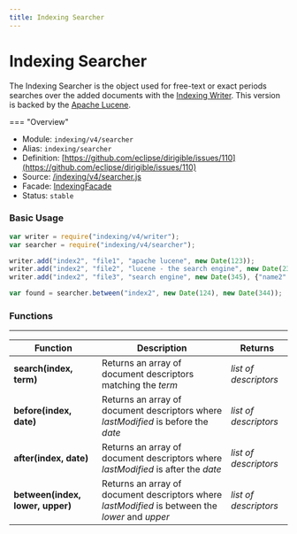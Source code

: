 ```yaml
---
title: Indexing Searcher
---
```


Indexing Searcher
===

The Indexing Searcher is the object used for free-text or exact periods searches over the added documents with the [Indexing Writer](indexing_writer.html). This version is backed by the [Apache Lucene](http://lucene.apache.org/).

=== "Overview"
- Module: `indexing/v4/searcher`
- Alias: `indexing/searcher`
- Definition: [https://github.com/eclipse/dirigible/issues/110](https://github.com/eclipse/dirigible/issues/110)
- Source: [/indexing/v4/searcher.js](https://github.com/dirigiblelabs/api-indexing/blob/master/indexing/v4/searcher.js)
- Facade: [IndexingFacade](https://github.com/eclipse/dirigible/blob/master/api/api-facade/api-indexing/src/main/java/org/eclipse/dirigible/api/v3/indexing/IndexingFacade.java)
- Status: `stable`


### Basic Usage

```javascript
var writer = require("indexing/v4/writer");
var searcher = require("indexing/v4/searcher");

writer.add("index2", "file1", "apache lucene", new Date(123));
writer.add("index2", "file2", "lucene - the search engine", new Date(234), {"name2":"value2"});
writer.add("index2", "file3", "search engine", new Date(345), {"name2":"value2"});

var found = searcher.between("index2", new Date(124), new Date(344));
```

### Functions

---

Function     | Description | Returns
------------ | ----------- | --------
**search(index, term)**   | Returns an array of document descriptors matching the *term* | *list of descriptors*
**before(index, date)**   | Returns an array of document descriptors where *lastModified* is before the *date* | *list of descriptors*
**after(index, date)**   | Returns an array of document descriptors where *lastModified* is after the *date* | *list of descriptors*
**between(index, lower, upper)**   | Returns an array of document descriptors where *lastModified* is between the *lower* and *upper* | *list of descriptors*
